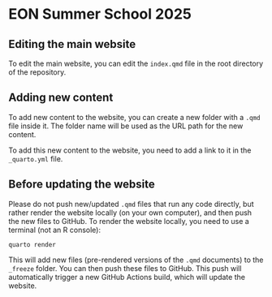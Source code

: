 # EON Summer School 2025

## Editing the main website

To edit the main website, you can edit the `index.qmd` file in the root directory of the repository.

## Adding new content

To add new content to the website, you can create a new folder with a `.qmd` file inside it. 
The folder name will be used as the URL path for the new content.

To add this new content to the website, you need to add a link to it in the `_quarto.yml` file.

## Before updating the website

Please do not push new/updated `.qmd` files that run any code directly, but rather render the website locally (on your own computer), and then push the new files to GitHub.
To render the website locally, you need to use a terminal (not an R console):

```
quarto render
```

This will add new files (pre-rendered versions of the `.qmd` documents) to the `_freeze` folder.
You can then push these files to GitHub.
This push will automatically trigger a new GitHub Actions build, which will update the website.
